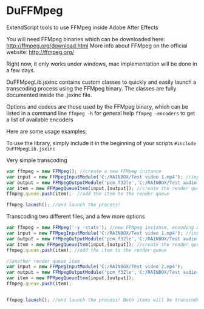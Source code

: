# DuFFMpeg
ExtendScript tools to use FFMpeg inside Adobe After Effects

You will need FFMpeg binaries which can be downloaded here: http://ffmpeg.org/download.html
More info about FFMpeg on the official website: http://ffmpeg.org/

Right now, it only works under windows, mac implementation will be done in a few days.

DuFFMpegLib.jsxinc contains custom classes to quickly and easily launch a transcoding process using the FFMpeg binary.
The classes are fully documented inside the .jsxinc file.

Options and codecs are those used by the FFMpeg binary, which can be listed in a command line
`ffmpeg -h` for general help
`ffmpeg -encoders` to get a list of available encoders

Here are some usage examples:

To use the library, simply include it in the beginning of your scripts
`#include DuFFMpegLib.jsxinc`

Very simple transcoding
```javascript
var ffmpeg = new FFMpeg(); //create a new FFMpeg instance
var input = new FFMpegInputModule('C:/RAINBOX/Test video 1.mp4'); //input file. Note that you can use any path format you want, URI, fsName, or path, using either / or \
var output = new FFMpegOutputModule('pcm_f32le','C:/RAINBOX/Test audio 1.wav'); //output to an audio wav file using PCM 32 bit float little-endian codec
var item = new FFMpegQueueItem(input,[output]); //create the render queue item
ffmpeg.queue.push(item);  //add the item to the render queue

ffmpeg.launch(); //and launch the process!
```

Transcoding two different files, and a few more options
```javascript
var ffmpeg = new FFMpeg('-y -stats'); //new FFMpeg instance, encoding will overwrite files, and statistics will be shown
var input = new FFMpegInputModule('C:/RAINBOX/Test video 1.mp4'); //input file
var output = new FFMpegOutputModule('pcm_f32le','C:/RAINBOX/Test audio 1.wav','-ar 48000 -vn'); //output to an audio wav file using PCM 32 bit float little-endian codec, forcing 48000Hz sampling and disabling video
var item = new FFMpegQueueItem(input,[output]); //create the render queue item
ffmpeg.queue.push(item); //add the item to the render queue

//another render queue item
var input = new FFMpegInputModule('C:/RAINBOX/Test video 2.mp4');
var output = new FFMpegOutputModule('pcm_f32le','C:/RAINBOX/Test audio 2.wav','-ar 48000 -vn');
var item = new FFMpegQueueItem(input,[output]);
ffmpeg.queue.push(item);


ffmpeg.launch(); //and launch the process! Both items will be transcoded.
```
